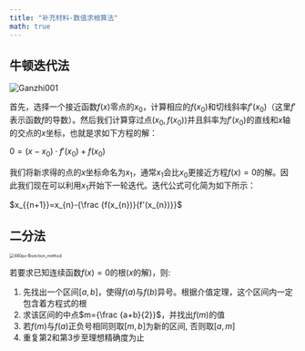 ```yaml
---
title: "补充材料-数值求根算法"
math: true
---
```


## 牛顿迭代法

![Ganzhi001](https://i.loli.net/2021/10/25/VnbYDfH4OspEWBG.jpg)

首先，选择一个接近函数$f(x)$零点的$x_{0}$，计算相应的$f(x_0)$和切线斜率$f'(x_0)$（这里$f'$表示函数$f$的导数）。然后我们计算穿过点$(x_{0},f(x_{0}))$并且斜率为$f'(x_0)$的直线和$x$轴的交点的$x$坐标，也就是求如下方程的解：

$0=(x-x_{0})\cdot f'(x_{0})+f(x_{0})$

我们将新求得的点的$x$坐标命名为$x_1$，通常$x_1$会比$x_{0}$更接近方程$f(x)=0$的解。因此我们现在可以利用$x_1$开始下一轮迭代。迭代公式可化简为如下所示：

$x_{{n+1}}=x_{n}-{\frac  {f(x_{n})}{f'(x_{n})}}$

## 二分法

<img src="https://i.loli.net/2021/10/25/cBpnuRsrWFKftMJ.png" alt="480px-Bisection_method" style="zoom:50%;" />

若要求已知连续函数$f(x)=0$的根($x$的解)，则:

1. 先找出一个区间$[a, b]$，使得$f(a)$与$f(b)$异号。根据介值定理，这个区间内一定包含着方程式的根
2. 求该区间的中点$m={\frac {a+b}{2}}$，并找出$f(m)$的值
3. 若$f(m)$与$f(a)$正负号相同则取$[m, b]$为新的区间, 否则取$[a, m]$
4. 重复第2和第3步至理想精确度为止
